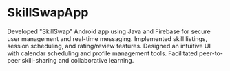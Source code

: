 # SkillSwapApp
Developed "SkillSwap" Android app using Java and Firebase for secure user management and real-time messaging. Implemented skill listings, session scheduling, and rating/review features. Designed an intuitive UI with calendar scheduling and profile management tools. Facilitated peer-to-peer skill-sharing and collaborative learning.
